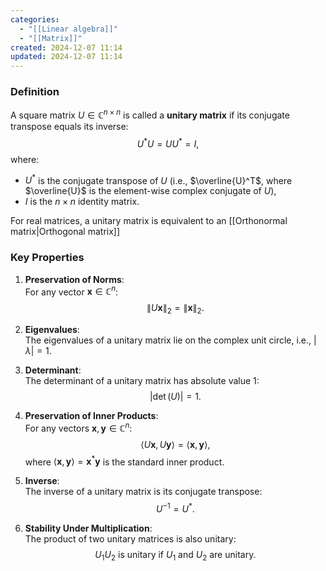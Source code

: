 ```yaml
---
categories:
  - "[[Linear algebra]]"
  - "[[Matrix]]"
created: 2024-12-07 11:14
updated: 2024-12-07 11:14
---
```

### **Definition**
A square matrix $U \in \mathbb{C}^{n \times n}$ is called a **unitary matrix** if its conjugate transpose equals its inverse:
$$
U^* U = U U^* = I,
$$
where:
- $U^*$ is the conjugate transpose of $U$ (i.e., $\overline{U}^T$, where $\overline{U}$ is the element-wise complex conjugate of $U$),
- $I$ is the $n \times n$ identity matrix.

For real matrices, a unitary matrix is equivalent to an [[Orthonormal matrix|Orthogonal matrix]]


### **Key Properties**
1. **Preservation of Norms**:  
   For any vector $\mathbf{x} \in \mathbb{C}^n$:
   $$
   \|U \mathbf{x}\|_2 = \|\mathbf{x}\|_2.
   $$

2. **Eigenvalues**:  
   The eigenvalues of a unitary matrix lie on the complex unit circle, i.e., $|\lambda| = 1$.

3. **Determinant**:  
   The determinant of a unitary matrix has absolute value 1:
   $$
   |\det(U)| = 1.
   $$

4. **Preservation of Inner Products**:  
   For any vectors $\mathbf{x}, \mathbf{y} \in \mathbb{C}^n$:
   $$
   \langle U \mathbf{x}, U \mathbf{y} \rangle = \langle \mathbf{x}, \mathbf{y} \rangle,
   $$
   where $\langle \mathbf{x}, \mathbf{y} \rangle = \mathbf{x}^* \mathbf{y}$ is the standard inner product.

5. **Inverse**:  
   The inverse of a unitary matrix is its conjugate transpose:
   $$
   U^{-1} = U^*.
   $$

6. **Stability Under Multiplication**:  
   The product of two unitary matrices is also unitary:
   $$
   U_1 U_2 \text{ is unitary if } U_1 \text{ and } U_2 \text{ are unitary.}
   $$